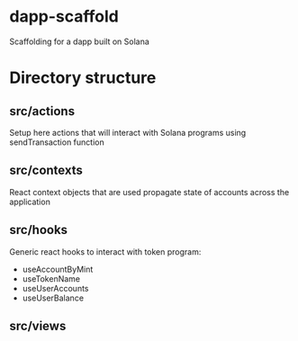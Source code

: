 # dapp-scaffold
Scaffolding for a dapp built on Solana


# Directory structure

## src/actions

Setup here actions that will interact with Solana programs using sendTransaction function

## src/contexts

React context objects that are used propagate state of accounts across the application

## src/hooks

Generic react hooks to interact with token program:
* useAccountByMint
* useTokenName
* useUserAccounts
* useUserBalance


## src/views

